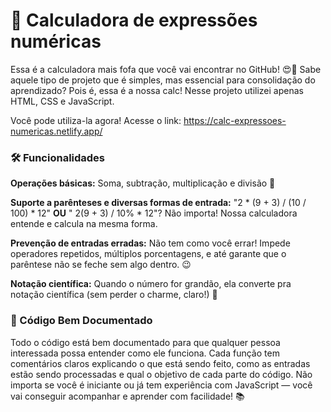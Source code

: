# 🧮 Calculadora de expressões numéricas

Essa é a calculadora mais fofa que você vai encontrar no GitHub! 😍🎀
Sabe aquele tipo de projeto que é simples, mas essencial para consolidação do aprendizado? Pois é, essa é a nossa calc!
Nesse projeto utilizei apenas HTML, CSS e JavaScript.

Você pode utiliza-la agora! Acesse o link: https://calc-expressoes-numericas.netlify.app/

### 🛠️ Funcionalidades

__Operações básicas:__ Soma, subtração, multiplicação e divisão 🧮

__Suporte a parênteses e diversas formas de entrada:__ "2 * (9 + 3) / (10 / 100) * 12"  __OU__ " 2(9 + 3) / 10% * 12"? Não importa! Nossa calculadora entende e calcula na mesma forma.

__Prevenção de entradas erradas:__ Não tem como você errar! Impede operadores repetidos, múltiplos porcentagens, e até garante que o parêntese não se feche sem algo dentro. 😉

__Notação científica:__ Quando o número for grandão, ela converte pra notação científica (sem perder o charme, claro!) 📐

### 📄 Código Bem Documentado
Todo o código está bem documentado para que qualquer pessoa interessada possa entender como ele funciona. Cada função tem comentários claros explicando o que está sendo feito, como as entradas estão sendo processadas e qual o objetivo de cada parte do código. Não importa se você é iniciante ou já tem experiência com JavaScript — você vai conseguir acompanhar e aprender com facilidade! 📚

